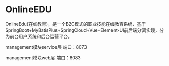 # OnlineEDU

OnlineEdu(在线教育)，是一个B2C模式的职业技能在线教育系统，基于SpringBoot+MyBatisPlus+SpringCloud+Vue+Element-UI前后端分离实现，分为前台用户系统和后台运营平台。


management模块service层 端口：8073





management模块web层   端口：8083





